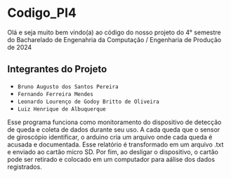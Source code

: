 # Codigo_PI4

Olá e seja muito bem vindo(a) ao código do nosso projeto do 4° semestre do Bacharelado de Engenahria da Computação / Engenharia de Produção de 2024

## Integrantes do Projeto

- `Bruno Augusto dos Santos Pereira`
- `Fernando Ferreira Mendes`
- `Leonardo Lourenço de Godoy Britto de Oliveira`
- `Luiz Henrique de Albuquerque`

Esse programa funciona como monitoramento do dispositivo de detecção de queda e coleta de dados durante seu uso.
A cada queda que o sensor de giroscópio identificar, o arduino cria um arquivo onde cada queda é acusada e documentada.
Esse relatório é transformado em um arquivo .txt e enviado ao cartão micro SD. 
Por fim, ao desligar o dispositivo, o cartão pode ser retirado e colocado em um computador para aálise dos dados registrados.
